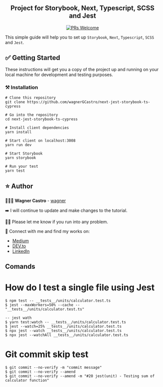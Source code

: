#

<h2 align="center">Project for Storybook, Next, Typescript, SCSS and Jest</h2>

<p align="center">
  <a href="https://github.com/trinwin/storybook-next-ts-template/pulls">
    <img src="https://img.shields.io/badge/PRs-welcome-green.svg" alt="PRs Welcome" />
  </a>
</p>

This simple guide will help you to set up `Storybook`, `Next`, `Typescript`, `SCSS` and `Jest`.

## ✅ Getting Started

These instructions will get you a copy of the project up and running on your local machine for development and testing purposes.

### ⚒️ Installation

```
# Clone this repository
git clone https://github.com/wagnerGCastro/next-jest-storybook-ts-cypress

# Go into the repository
cd next-jest-storybook-ts-cypress

# Install client dependencies
yarn install

# Start client on localhost:3008
yarn run dev

# Start Storybook
yarn storybook

# Run your test
yarn test
```

## ⭐️ Author

👩🏻‍💻 **Wagner Castro** - [wagner](https://github.com/wagnerGCastro)

➡️ I will continue to update and make changes to the tutorial.

🤙🏻 Please let me know if you run into any problem.

🤝 Connect with me and find my works on:

- [Medium](https://medium.com/@wagnerGCastro)
- [DEV.to](https://dev.to/@wagnerGCastro)
- [LinkedIn](https://www.linkedin.com/in/@wagnerGCastro)

## Comands
  # How do I test a single file using Jest
    $ npm test -- __tests__/units/calculator.test.ts
    $ jest --maxWorkers=50% --cache -- "__tests__/units/calculator.test.ts"

    -- jest wath
    $ yarn test:watch -- __tests__/units/calculator.test.ts
    $ jest --watch=25% __tests__/units/calculator.test.ts
    $ npx jest --watch __tests__/units/calculator.test.ts
    $ npx jest --watchAll __tests__/units/calculator.test.ts

  # Git commit skip test
    $ git commit --no-verify -m "commit message"
    $ git commit --no-verify --amend
    $ git commit --no-verify --amend -m "#20 jest(unit) - Testing sum of calculator function"

